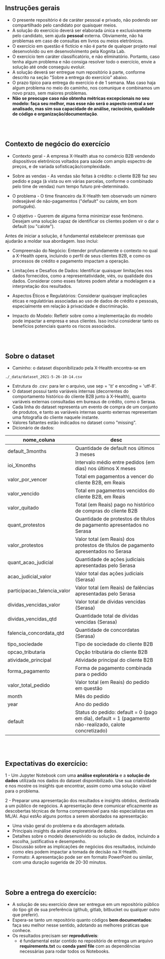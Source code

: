## Instruções gerais
- O presente repositório é de caráter pessoal e privado, não podendo ser compartilhado pelo candidato por quaisquer meios.
- A solução do exercício deverá ser elaborada única e exclusivamente pelo candidato, sem ajuda **pessoal** externa. Obviamente, não há problemas em caso de consultas em livros ou meios eletrônicos.
- O exercício em questão é fictício e não é parte de qualquer projeto real desenvolvido ou em desenvolvimento pela Kognita Lab.
- O exercício tem caráter classificatório, e não eliminatório. Portanto, caso tenha algum problema e não consiga resolver todo o exercício, envie a solução até onde conseguiu evoluir.
- A solução deverá ser entregue num repositório à parte, conforme descrito na seção "Sobre a entrega do exercício" abaixo.
- O prazo típico para entrega do exercício é de 1 semana. Mas caso haja algum problema no meio do caminho, nos comunique e combinamos um novo prazo, sem maiores problemas.
- **Não se preocupe caso não obtenha métricas excepcionais no seu modelo: faça seu melhor, mas esse não será o aspecto central a ser analisado, mas sim sua capacidade de análise, raciocínio, qualidade de código e organização/documentação**.  


<br></br>
## Contexto de negócio do exercício

- Contexto geral - A empresa X-Health atua no comércio B2B vendendo dispositivos eletrônicos voltados para saúde com amplo espectro de preços, e de variada sofisticação/complexidade. 
  
- Sobre as vendas - As vendas são feitas à crédito: o cliente B2B faz seu pedido e paga (à vista ou em várias parcelas, conforme o combinado pelo time de vendas) num tempo futuro pré-determinado.
  
- O problema - O time financeiro da X-Health tem observado um número indesejável de não-pagamentos ("default" ou calote, em bom português).

- O objetivo - Querem de alguma forma minimizar esse fenômeno. Desejam uma solução capaz de identificar os clientes podem vir o dar o default (ou "calote").

Antes de iniciar a solução, é fundamental estabelecer premissas que ajudarão a moldar sua abordagem. Isso inclui:

- Compreensão do Negócio: Entender profundamente o contexto no qual a X-Health opera, incluindo o perfil de seus clientes B2B, e como os processos de crédito e pagamento impactam a operação.

- Limitações e Desafios de Dados: Identificar quaisquer limitações nos dados fornecidos, como a representatividade, viés, ou qualidade dos dados. Considerar como esses fatores podem afetar a modelagem e a interpretação dos resultados.

- Aspectos Éticos e Regulatórios: Considerar quaisquer implicações éticas e regulatórias associadas ao uso de dados de crédito e pessoais, especialmente em relação à privacidade e discriminação.

- Impacto do Modelo: Refletir sobre como a implementação do modelo pode impactar a empresa e seus clientes. Isso inclui considerar tanto os benefícios potenciais quanto os riscos associados.


<br></br>
## Sobre o dataset

- Caminho: o dataset disponibilizado pela X-Health encontra-se em 
```
./_data/dataset_2021-5-26-10-14.csv
```
- Estrutura do .csv: para ler o arquivo, use  sep = '\t' e encoding = 'utf-8'.
- O dataset possui tanto variáveis internas (decorrentes do comportamento histórico do cliente B2B junto à X-Health), quanto variáveis externas consultadas em bureaus de crédito, como o Serasa.
- Cada linha do dataset representa um evento de compra de um conjunto de produtos, e tanto as variáveis internas quanto externas representam uma fotografia do cliente naquele instante.
- Valores faltantes estão indicados no dataset como "missing".
- Dicionário de dados:

| nome_coluna                    | desc                                                                                               |
| --------------------------     |----------------------------------------------------------------------------------------- |
| default\_3months               |Quantidade de default nos últimos 3 meses                                                          |
| ioi\_Xmonths                   |Intervalo médio entre pedidos (em dias) nos últimos X meses                                       |
| valor\_por\_vencer             |Total em pagamentos a vencer do cliente B2B, em Reais     |
| valor\_vencido                 |Total em pagamentos vencidos do cliente B2B, em Reais                                              |
| valor\_quitado                 |Total (em Reais) pago no histórico de compras do cliente B2B                |
| quant\_protestos               |Quantidade de protestos de títulos de pagamento apresentados no Serasa|
| valor\_protestos               |Valor total (em Reais) dos protestos de títulos de pagamento apresentados no Serasa|
| quant\_acao_judicial           |Quantidade de ações judiciais apresentadas pelo Serasa|
| acao\_judicial\_valor          |Valor total das ações judiciais (Serasa) |
| participacao\_falencia\_valor  |Valor total (em Reais) de falências apresentadas pelo Serasa |
| dividas\_vencidas\_valor       |Valor total de dívidas vencidas (Serasa)|
| dividas\_vencidas\_qtd         |Quantidade total de dívidas vencidas (Serasa)|
| falencia\_concordata\_qtd      |Quantidade de concordatas (Serasa)|
| tipo\_sociedade                |Tipo de sociedade do cliente B2B |
| opcao\_tributaria              |Opção tributária do cliente B2B |
| atividade\_principal           |Atividade principal do cliente B2B|
| forma\_pagamento               |Forma de pagamento combinada para o pedido |
| valor\_total\_pedido           |Valor total (em Reais) do pedido em questão|
| month                          |Mês do pedido|
| year                           |Ano do pedido|
| default                        |Status do pedido: default = 0 (pago em dia), default = 1 (pagamento não-realizado, calote concretizado)|



<br></br>
## Expectativas do exercício:
1 - Um Jupyter Notebook com uma **análise exploratória** e a **solução de dados** utilizada nos dados do dataset disponibilizado. Use sua criatividade e nos mostre os insights que encontrar, assim como uma solução viável para o problema.

2 - Preparar uma apresentação dos resultados e insights obtidos, destinada a um público de negócios. A apresentação deve comunicar eficazmente as descobertas técnicas de forma compreensível para não especialistas em ML/AI. Aqui estÃo alguns pontos a serem abordados na apresentação:

   - Uma visão geral do problema e da abordagem adotada.
   - Principais insights da análise exploratória de dados.
   - Detalhes sobre o modelo desenvolvido ou solução de dados, incluindo a escolha, justificativa e desempenho.
   - Discussão sobre as implicações de negócios dos resultados, incluindo como eles podem impactar a tomada de decisão na X-Health.
   - Formato: A apresentação pode ser em formato PowerPoint ou similar, com uma duração sugerida de 20-30 minutos.

<br></br>
## Sobre a entrega do exercício:
-  A solução de seu exercício deve ser entregue em um repositório público do tipo git de sua preferência (github, gitlab, bitbucket ou qualquer outro que preferir). 
-  Espera-se tanto um repositório quanto códigos **bem documentados**: faça seu melhor nesse sentido, adotando as melhores práticas que conhece. 
-  Os resultados precisam ser **reprodutíveis**: 
   -  é fundamental estar contido no repositório de entrega um arquivo **requirements.txt** ou **conda yaml file** com as dependências necessárias para rodar todos os Notebooks.